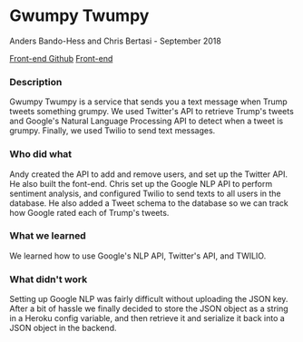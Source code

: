 # Gwumpy Twumpy

Anders Bando-Hess and Chris Bertasi - September 2018

[Front-end Github](https://github.com/abandohess/trump-tweet-frontend)
[Front-end](http://gwumpytwumpy.surge.sh/)

### Description
Gwumpy Twumpy is a service that sends you a text message when Trump tweets something grumpy. We used Twitter's API to retrieve Trump's tweets and Google's Natural Language Processing API to detect when a tweet is grumpy. Finally, we used Twilio to send text messages.

### Who did what
Andy created the API to add and remove users, and set up the Twitter API. He also built the font-end. Chris set up the Google NLP API to perform sentiment analysis, and configured Twilio to send texts to all users in the database. He also added a Tweet schema to the database so we can track how Google rated each of Trump's tweets.

### What we learned
We learned how to use Google's NLP API, Twitter's API, and TWILIO.

### What didn't work
Setting up Google NLP was fairly difficult without uploading the JSON key. After a bit of hassle we finally decided to store the JSON object as a string in a Heroku config variable, and then retrieve it and serialize it back into a JSON object in the backend.
